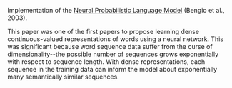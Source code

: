 Implementation of the [Neural Probabilistic Language Model](https://www.jmlr.org/papers/volume3/bengio03a/bengio03a.pdf) (Bengio et al., 2003).

This paper was one of the first papers to propose learning dense continuous-valued representations of words using a neural network. This was significant because word sequence data suffer from the curse of dimensionality--the possible number of sequences grows exponentially with respect to sequence length. With dense representations, each sequence in the training data can inform the model about exponentially many semantically similar sequences.
